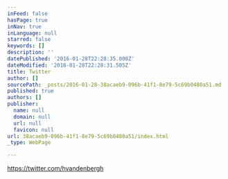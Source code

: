 ```yaml
---
inFeed: false
hasPage: true
inNav: true
inLanguage: null
starred: false
keywords: []
description: ''
datePublished: '2016-01-28T22:28:35.008Z'
dateModified: '2016-01-28T22:28:31.505Z'
title: Twitter
author: []
sourcePath: _posts/2016-01-28-38acaeb9-096b-41f1-8e79-5c69b0480a51.md
published: true
authors: []
publisher:
  name: null
  domain: null
  url: null
  favicon: null
url: 38acaeb9-096b-41f1-8e79-5c69b0480a51/index.html
_type: WebPage

---
```

https://twitter.com/hvandenbergh